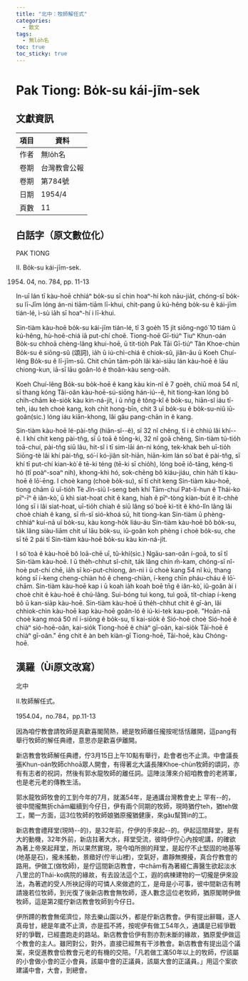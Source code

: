 ```yaml
---
title: "北中：牧師解任式"
categories:
  - 散文
tags:
  - 無lo̍h名
toc: true
toc_sticky: true
---
```


# Pak Tiong: Bo̍k-su kái-jīm-sek

## 文獻資訊

| 項目 | 資料 |
|---|---|
| 作者 | 無lo̍h名 |
| 卷期 | 台灣教會公報 |
| 卷期 | 第784號 |
| 日期 | 1954/4 |
| 頁數 | 11 |

## 白話字（原文數位化）

PAK TIONG

II. Bo̍k-su kái-jīm-sek.

1954. 04, no. 784, pp. 11-13

In-uī lán tī kàu-hoē chhiáⁿ bo̍k-su sī chin hoaⁿ-hí koh nāu-jia̍t, chóng-sī bo̍k-su lī-Jīm lóng án-ni tiām-tiām lī-khui, chit-pang ū kú-hêng bo̍k-su ê kái-jīm tián-lé, ì-sù ia̍h sī hoaⁿ-hí i lī-khui.

Sin-tiàm kàu-hoē bo̍k-su kái-jīm tián-lé, tī 3 goe̍h 15 ji̍t siōng-ngó͘ 10 tiám ū kú-hêng, hù-hoē-chiá iā put-chí choē. Tiong-hoē Gī-tiúⁿ Tiuⁿ Khun-oán Bo̍k-su chhoā chèng-lâng khui-hoē, ū tit-tio̍h Pak Tāi Gī-tiúⁿ Tân Khoe-chùn Bo̍k-su ê siōng-sû (頌詞), ia̍h ū iú-chì-chiá ê chiok-sû, jiân-āu ū Koeh Chuí-lêng Bo̍k-su ê lī-jīm-sû. Chit chūn tām-po̍h lâi kài-siāu lán kàu-hoē ê lāu chiong-kun, iā-sī lāu goân-ló ê thoân-kàu seng-oa̍h.

Koeh Chuí-lêng Bo̍k-su bo̍k-hoē ê kang kàu kin-nî ê 7 goe̍h, chiū moá 54 nî, sī thang kóng Tâi-oân kàu-hoē-sú-siōng hán-iú--ê, hit tiong-kan lóng bô chi̍h-chām kè-sio̍k kàu kin-ná-ji̍t, i ū nn̄g ê tông-kî ê bo̍k-su, hiān-sî iáu tī-teh, iáu teh choè kang, koh chi̍t hong-bīn, chit 3 uī bo̍k-su ê bo̍k-su-niû iū-goân(sic.) lóng iáu kiān-khong, lâi gâu pang-chān in ê kang.

Sin-tiàm kàu-hoē lé-pài-tn̂g (hiān-sî--ê), sī 32 nî chêng, tī i ê chhiú lâi khí--ê. I khí chit keng pài-tn̂g, sī ū toā ê tōng-ki, 32 nî goā chêng, Sin-tiàm tú-tio̍h toā-chuí, pài-tn̂g siū lâu, hit-sî i tī sim-lāi án-ni kóng, tek-khak beh uī-tio̍h Siōng-tè lâi khí pài-tn̂g, só͘-í kó-jiân si̍t-hiān, hiān-kim lán só͘ bat ê pài-tn̂g, sī khí tī put-chí kian-kò͘ ê tē-ki téng (tē-ki sī chio̍h), lóng boē iô-tāng, kéng-tì hó (tī poàⁿ-soaⁿ nih), khong-khì hó, sok-chēng bô kiáu-jiáu, chin ha̍h tī kàu-hoē ê lō͘-ēng. I choè kang (choè bo̍k-su), sī tī chit keng Sin-tiàm kàu-hoē, tiong chām ū uī-tio̍h Tè Jîn-siū I-seng beh khí Tām-chuí Pat-lí-hun ê Thái-ko pīⁿ-īⁿ ê iân-kò͘, ū khì siat-hoat chit ê kang, hiah ê pīⁿ-tòng kiàn-bu̍t ê it-chhè lóng sī i lâi siat-hoat, uī-tio̍h chiah ê siū lâng só͘ boē kì-tit ê khó-lîn lâng lâi choè chiah ê kang, sī m̄-sī sió-khoá sū, hit tiong-kan Sin-tiàm ū phèng-chhiáⁿ kuí-nā uī bo̍k-su, kàu kong-ho̍k liáu-āu Sin-tiàm kàu-hoē bô bo̍k-su, ta̍k lâng siàu-liām chit uī lāu bo̍k-su, iû-goân koh phèng i choè bo̍k-su, che sī tē 2 pái tī Sin-tiàm kàu-hoē bo̍k-su kàu kin-ná-ji̍t.

I só͘ toà ê kàu-hoē bô loā-chē uī, tû-khí(sic.) Ngāu-san-oân í-goā, to sī tī Sin-tiàm kàu-hoē. I ū the̍h-chhut sî-chit, ta̍k lâng chin m̄-kam, chóng-sī nî-hoè put-chí chē, ia̍h sī ko͘-put-chiong, án-ni i ū choè kang 54 nî kú, thang kóng sī í-keng cheng-chiàn hó ê cheng-chiàn, í-keng chīn pháu-cháu ê lō͘-chām. Sin-tiàm kàu-hoē kap i ū koah ia̍h koah boē tn̄g ê iân-kò͘, iû-goân ài i choè chit ê kàu-hoē ê chú-lâng. Sui-bóng tuì kong, tuì goā, ti̍t-chiap í-keng bô ū kan-sia̍p kàu-hoē. Sin-tiàm kàu-hoē ū the̍h-chhut chit ê gī-àn, lâi chhiok-chìn kàu-hoē kap kàu-hoē goân-ló ê iú-ki-tek kau-poê. "Hoān-nā choè kang moá 50 nî í-siōng ê bo̍k-su, tī kai-sio̍k ê Sió-hoē choè Sió-hoē ê chiàⁿ sió-hoē-oân, kai-sio̍k Tiong-hoē ê chiàⁿ gī-oân, kai-sio̍k Tāi-hoē ê chiàⁿ gī-oân." ēng chit ê àn beh kiàn-gī Tiong-hoē, Tāi-hoē, kàu Chóng-hoē.

## 漢羅（Ùi原文改寫）

北中

II.牧師解任式。

1954.04，no.784，pp.11-13

因為咱佇教會請牧師是真歡喜閣鬧熱，總是牧師離任攏按呢恬恬離開，這pang有舉行牧師的解任典禮，意思亦是歡喜伊離開。

新店教會牧師解任典禮，佇3月15日上午10點有舉行，赴會者也不止濟。中會議長張Khun-oán牧師chhoā眾人開會，有得著北大議長陳Khoe-chùn牧師的頌詞，亦有有志者的祝詞，然後有郭水龍牧師的離任詞。這陣淡薄來介紹咱教會的老將軍，也是老元老的傳教生活。

郭水龍牧師牧會的工到今年的7月，就滿54年，是通講台灣教會史上 罕有--的，彼中間攏無折chām繼續到今仔日，伊有兩个同期的牧師，現時猶佇teh，猶teh做工，閣一方面，這3位牧師的牧師娘猶原攏猶健康，來gâu幫贊in的工。

新店教會禮拜堂(現時--的)，是32年前，佇伊的手來起--的。伊起這間拜堂，是有大的動機，32年外前，新店拄著大水，拜堂受流，彼時伊佇心內按呢講，的確欲為著上帝來起拜堂，所以果然實現，現今咱所捌的拜堂，是起佇不止堅固的地基等(地基是石)，攏未搖動，景緻好(佇半山裡)，空氣好，肅靜無攪擾，真合佇教會的路用。伊做工(做牧師)，是佇這間新店教會，中chām有為著綴仁壽醫生欲起淡水八里岔的Thái-ko病院的緣故，有去設法這个工，遐的病棟建物的一切攏是伊來設法，為著遮的受人所袂記得的可憐人來做遮的工，是毋是小可事，彼中間新店有聘請幾若位牧師，到光復了後新店教會無牧師，逐人數念這位老牧師，猶原閣聘伊做牧師，這是第2擺佇新店教會牧師到今仔日。

伊所蹛的教會無偌濟位，除去樂山園以外，都是佇新店教會。伊有提出辭職，逐人真毋甘，總是年歲不止濟，亦是孤不將，按呢伊有做工54年久，通講是已經爭戰好的爭戰，已經盡跑走的路站。新店教會佮伊有割亦割未斷的緣故，猶原愛伊做這个教會的主人。雖罔對公，對外，直接已經無有干涉教會。新店教會有提出這个議案，來促進教會佮教會元老的有機的交陪。「凡若做工滿50年以上的牧師，佇該屬的小會做小會的正小會員，該屬中會的正議員，該屬大會的正議員。」用這个案欲建議中會，大會，到總會。

